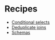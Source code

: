 # Recipes

* [Conditional selects](https://github.com/koskimas/kysely/tree/master/recipes/conditional-selects.md)
* [Deduplicate joins](https://github.com/koskimas/kysely/tree/master/recipes/deduplicate-joins.md)
* [Schemas](https://github.com/koskimas/kysely/tree/master/recipes/schemas.md)